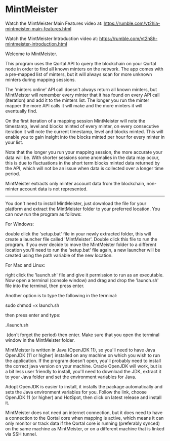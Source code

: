 # MintMeister


Watch the MintMeister Main Features video at: https://rumble.com/vt2hia-mintmeister-main-features.html

Watch the MintMeister Introduction video at:  https://rumble.com/vt2h8h-mintmeister-introduction.html

Welcome to MintMeister.

This program uses the Qortal API to query the blockchain on your Qortal node in order to find all known minters on the network. The app comes with a pre-mapped list of minters, but it will always scan for more unknown minters during mapping sessions.

The 'minters online' API call doesn't always return all known minters, but MintMeister will remember every minter that it has found on every API call (iteration) and add it to the minters list. The longer you run the minter mapper the more API calls it will make and the more minters it will eventually find.

On the first iteration of a mapping session MintMeister will note the timestamp, level and blocks minted of every minter, on every consecutive iteration it will note the current timestamp, level and blocks minted. This will enable you to gain insight into the blocks minted per hour for every minter in your list.

Note that the longer you run your mapping session, the more accurate your data will be. With shorter sessions some anomalies in the data may occur, this is due to fluctuations in the short term blocks minted data returned by the API, which will not be an issue when data is collected over a longer time period.

MintMeister extracts only minter account data from the blockchain, non-minter account data is not represented.

---

You don't need to install MintMeister, just download the file for your platform and extract the MintMeister folder to your preferred location. You can now run the program as follows:

For Windows:

double click the 'setup.bat' file in your newly extracted folder, this will create a launcher file called 'MintMeister'. Double click this file to run the program. If you ever decide to move the MintMeister folder to a different location you'll need to run the 'setup.bat' file again, a new launcher will be created using the path variable of the new location.

For Mac and Linux:

right click the 'launch.sh' file and give it permission to run as an executable. Now open a terminal (console window) and drag and drop the 'launch.sh' file into the terminal, then press enter. 

Another option is to type the following in the terminal:

sudo chmod +x launch.sh

then press enter and type:

./launch.sh

 (don't forget the period) then enter. Make sure that you open the terminal window in the MintMeister folder.

MintMeister is written in Java (OpenJDK 11), so you'll need to have Java OpenJDK (11 or higher) installed on any machine on which you wish to run the application. If the program doesn't open, you'll probably need to install the correct java version on your machine. Oracle OpenJDK will work, but is a bit less user friendly to install, you'll need to download the JDK, extract it to your Java folder and set the environment variables for Java. 

Adopt OpenJDK is easier to install, it installs the package automatically and sets the Java environment variables for you. Follow the link, choose OpenJDK 11 (or higher) and HotSpot, then click on latest release and install it. 

MintMeister does not need an internet connection, but it does need to have a connection to the Qortal core when mapping is active, which means it can only monitor or track data if the Qortal core is running (preferably synced) on the same machine as MintMeister,  or on a different machine that is linked via SSH tunnel. 

